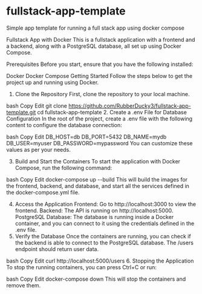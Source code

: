 # fullstack-app-template
Simple app template for running a full stack app using docker compose

Fullstack App with Docker
This is a fullstack application with a frontend and a backend, along with a PostgreSQL database, all set up using Docker Compose.

Prerequisites
Before you start, ensure that you have the following installed:

Docker
Docker Compose
Getting Started
Follow the steps below to get the project up and running using Docker.

1. Clone the Repository
First, clone the repository to your local machine.

bash
Copy
Edit
git clone https://github.com/RubberDucky3/fullstack-app-template.git
cd fullstack-app-template
2. Create a .env File for Database Configuration
In the root of the project, create a .env file with the following content to configure the database connection:

bash
Copy
Edit
DB_HOST=db
DB_PORT=5432
DB_NAME=mydb
DB_USER=myuser
DB_PASSWORD=mypassword
You can customize these values as per your needs.

3. Build and Start the Containers
To start the application with Docker Compose, run the following command:

bash
Copy
Edit
docker-compose up --build
This will build the images for the frontend, backend, and database, and start all the services defined in the docker-compose.yml file.

4. Access the Application
Frontend: Go to http://localhost:3000 to view the frontend.
Backend: The API is running on http://localhost:5000.
PostgreSQL Database: The database is running inside a Docker container, and you can connect to it using the credentials defined in the .env file.
5. Verify the Database
Once the containers are running, you can check if the backend is able to connect to the PostgreSQL database. The /users endpoint should return user data.

bash
Copy
Edit
curl http://localhost:5000/users
6. Stopping the Application
To stop the running containers, you can press Ctrl+C or run:

bash
Copy
Edit
docker-compose down
This will stop the containers and remove them.
